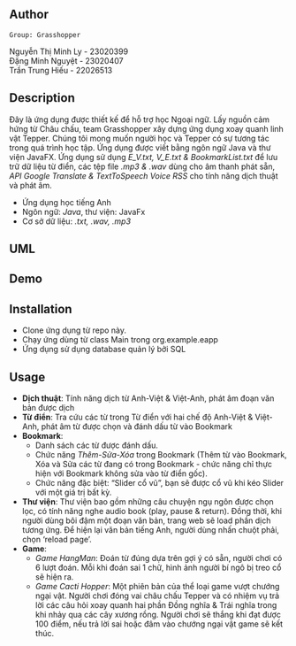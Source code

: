 ## Author
	Group: Grasshopper
Nguyễn Thị Minh Ly - 23020399 <br>
Đặng Minh Nguyệt - 23020407 <br>
Trần Trung Hiếu - 22026513 <br>

## Description
Đây là ứng dụng được thiết kế để hỗ trợ học Ngoại ngữ. Lấy nguồn cảm hứng từ Châu chấu, team Grasshopper xây dựng ứng dụng xoay quanh linh vật Tepper.
Chúng tôi mong muốn người học và Tepper có sự tương tác trong quá trình học tập. Ứng dụng được viết bằng ngôn ngữ Java và thư viện JavaFX. 
Ứng dụng sử dụng <em>E_V.txt, V_E.txt & BookmarkList.txt</em> để lưu trữ dữ liệu từ điển, các tệp file <em>.mp3 & .wav</em> dùng cho âm thanh phát sẵn,
<em>API Google Translate & TextToSpeech Voice RSS</em> cho tính năng dịch thuật và phát âm. <br>
- Ứng dụng học tiếng Anh
- Ngôn ngữ: <em>Java</em>, thư viện: </em>JavaFx</em>
- Cơ sở dữ liệu: <em>.txt, .wav, .mp3</em>

## UML

## Demo

## Installation
- Clone ứng dụng từ repo này. <br>
- Chạy ứng dùng từ class Main trong org.example.eapp <br>
- Ứng dụng sử dụng database quản lý bởi SQL <br>

## Usage
- **Dịch thuật**: Tính năng dịch từ Anh-Việt & Việt-Anh, phát âm đoạn văn bản được dịch <br>
- **Từ điển**: Tra cứu các từ trong Từ điển với hai chế độ Anh-Việt & Việt-Anh, phát âm từ được chọn và đánh dấu từ vào Bookmark <br>
- **Bookmark**:
  - Danh sách các từ được đánh dấu. 
  - Chức năng <em>Thêm-Sửa-Xóa</em> trong Bookmark (Thêm từ vào Bookmark, Xóa và Sửa các từ đang có trong Bookmark - chức năng chỉ thực hiện với Bookmark không sửa vào từ điển gốc). 
  - Chức năng đặc biệt: “Slider cổ vũ”, bạn sẽ được cổ vũ khi kéo Slider với 
  một giá trị bất kỳ. <br>
- **Thư viện**: Thư viện bao gồm những câu chuyện ngụ ngôn được chọn lọc, có tính năng nghe audio book (play, pause & return). Đồng thời, khi người dùng bôi đậm một đoạn văn bản, trang web sẽ load phần dịch tương ứng. Để hiện lại văn bản tiếng Anh, người dùng nhấn chuột phải, chọn ‘reload page’.
- **Game**: 
    - <em>Game HangMan</em>: Đoán từ đúng dựa trên gợi ý có sẵn, người chơi có 6 lượt đoán. Mỗi khi đoán sai 1 chữ, hình ảnh người bí ngô bị treo cổ sẽ hiện ra. 
    - <em>Game Cacti Hopper</em>: Một phiên bản của thể loại game vượt chướng ngại vật. Người chơi đóng vai châu chấu Tepper và có nhiệm vụ trả lời các câu hỏi xoay quanh hai phần Đồng nghĩa & Trái nghĩa trong khi nhảy qua các cây xương rồng. Người chơi sẽ thắng khi đạt được 100 điểm, nếu trả lời sai hoặc đâm vào chướng ngại vật game sẽ kết thúc.
